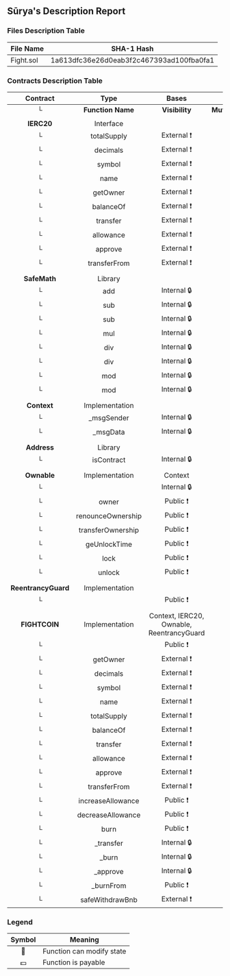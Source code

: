 ## Sūrya's Description Report

### Files Description Table


|  File Name  |  SHA-1 Hash  |
|-------------|--------------|
| Fight.sol | 1a613dfc36e26d0eab3f2c467393ad100fba0fa1 |


### Contracts Description Table


|  Contract  |         Type        |       Bases      |                  |                 |
|:----------:|:-------------------:|:----------------:|:----------------:|:---------------:|
|     └      |  **Function Name**  |  **Visibility**  |  **Mutability**  |  **Modifiers**  |
||||||
| **IERC20** | Interface |  |||
| └ | totalSupply | External ❗️ |   |NO❗️ |
| └ | decimals | External ❗️ |   |NO❗️ |
| └ | symbol | External ❗️ |   |NO❗️ |
| └ | name | External ❗️ |   |NO❗️ |
| └ | getOwner | External ❗️ |   |NO❗️ |
| └ | balanceOf | External ❗️ |   |NO❗️ |
| └ | transfer | External ❗️ | 🛑  |NO❗️ |
| └ | allowance | External ❗️ |   |NO❗️ |
| └ | approve | External ❗️ | 🛑  |NO❗️ |
| └ | transferFrom | External ❗️ | 🛑  |NO❗️ |
||||||
| **SafeMath** | Library |  |||
| └ | add | Internal 🔒 |   | |
| └ | sub | Internal 🔒 |   | |
| └ | sub | Internal 🔒 |   | |
| └ | mul | Internal 🔒 |   | |
| └ | div | Internal 🔒 |   | |
| └ | div | Internal 🔒 |   | |
| └ | mod | Internal 🔒 |   | |
| └ | mod | Internal 🔒 |   | |
||||||
| **Context** | Implementation |  |||
| └ | _msgSender | Internal 🔒 |   | |
| └ | _msgData | Internal 🔒 |   | |
||||||
| **Address** | Library |  |||
| └ | isContract | Internal 🔒 |   | |
||||||
| **Ownable** | Implementation | Context |||
| └ | <Constructor> | Internal 🔒 | 🛑  | |
| └ | owner | Public ❗️ |   |NO❗️ |
| └ | renounceOwnership | Public ❗️ | 🛑  | onlyOwner |
| └ | transferOwnership | Public ❗️ | 🛑  | onlyOwner |
| └ | geUnlockTime | Public ❗️ |   |NO❗️ |
| └ | lock | Public ❗️ | 🛑  | onlyOwner |
| └ | unlock | Public ❗️ | 🛑  |NO❗️ |
||||||
| **ReentrancyGuard** | Implementation |  |||
| └ | <Constructor> | Public ❗️ | 🛑  |NO❗️ |
||||||
| **FIGHTCOIN** | Implementation | Context, IERC20, Ownable, ReentrancyGuard |||
| └ | <Constructor> | Public ❗️ | 🛑  |NO❗️ |
| └ | getOwner | External ❗️ |   |NO❗️ |
| └ | decimals | External ❗️ |   |NO❗️ |
| └ | symbol | External ❗️ |   |NO❗️ |
| └ | name | External ❗️ |   |NO❗️ |
| └ | totalSupply | External ❗️ |   |NO❗️ |
| └ | balanceOf | External ❗️ |   |NO❗️ |
| └ | transfer | External ❗️ | 🛑  |NO❗️ |
| └ | allowance | External ❗️ |   |NO❗️ |
| └ | approve | External ❗️ | 🛑  |NO❗️ |
| └ | transferFrom | External ❗️ | 🛑  |NO❗️ |
| └ | increaseAllowance | Public ❗️ | 🛑  |NO❗️ |
| └ | decreaseAllowance | Public ❗️ | 🛑  |NO❗️ |
| └ | burn | Public ❗️ | 🛑  |NO❗️ |
| └ | _transfer | Internal 🔒 | 🛑  | nonReentrant |
| └ | _burn | Internal 🔒 | 🛑  | |
| └ | _approve | Internal 🔒 | 🛑  | |
| └ | _burnFrom | Public ❗️ | 🛑  |NO❗️ |
| └ | safeWithdrawBnb | External ❗️ | 🛑  | onlyOwner |


### Legend

|  Symbol  |  Meaning  |
|:--------:|-----------|
|    🛑    | Function can modify state |
|    💵    | Function is payable |

